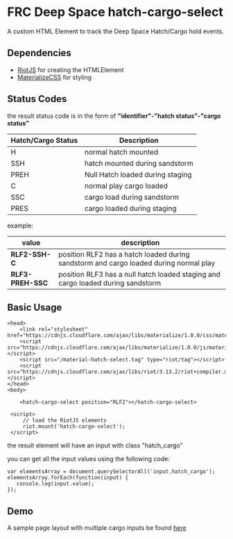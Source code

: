 # FRC Deep Space hatch-cargo-select
A custom HTML Element to track the Deep Space Hatch/Cargo hold events.

## Dependencies

 - [RiotJS](https://riot.js.org/) for creating the HTMLElement
 - [MaterializeCSS](https://materializecss.com/) for styling 

## Status Codes
the result status code is in the form of
**"identifier"-"hatch status"-"cargo status"**

|Hatch/Cargo Status| Description |
|--|--|
| H | normal hatch mounted  |
| SSH | hatch mounted during sandstorm
|PREH| Null Hatch loaded during staging|
| C|normal play cargo loaded|
|SSC|cargo load during sandstorm|
|PRES|cargo loaded during staging|

example:

|value|description|
|--|--|
| **RLF2-SSH-C** | position RLF2  has a hatch loaded during sandstorm and cargo loaded during  normal play|
| **RLF3-PREH-SSC** | position RLF3  has a null hatch loaded staging and cargo loaded during sandstorm|

## Basic Usage

    <head>
	    <link rel="stylesheet" href="https://cdnjs.cloudflare.com/ajax/libs/materialize/1.0.0/css/materialize.min.css">
	    <script src="https://cdnjs.cloudflare.com/ajax/libs/materialize/1.0.0/js/materialize.min.js"></script>
	    <script src="/material-hatch-select.tag" type="riot/tag"></script>
	    <script src="https://cdnjs.cloudflare.com/ajax/libs/riot/3.13.2/riot+compiler.min.js"></script>
	</head> 
	<body>   
	
	    <hatch-cargo-select position="RLF2"></hatch-cargo-select>
	
     <script>
         // load the RiotJS elements
	     riot.mount('hatch-cargo-select');
     </script>
</body>

the result element will have an input with class "hatch_cargo"

you can get all the input values using the following code:

    var elementsArray = document.querySelectorAll('input.hatch_cargo');
    elementsArray.forEach(function(input) {
       console.log(input.value);
    });


## Demo
A sample page layout with multiple cargo inputs be found [here](https://steelhawks.github.io/deep-space-cargo-select-input/)
